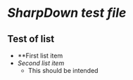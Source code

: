 # *SharpDown test file*

## Test of list
- **First list item
- *Second list item*
  - This should be intended
